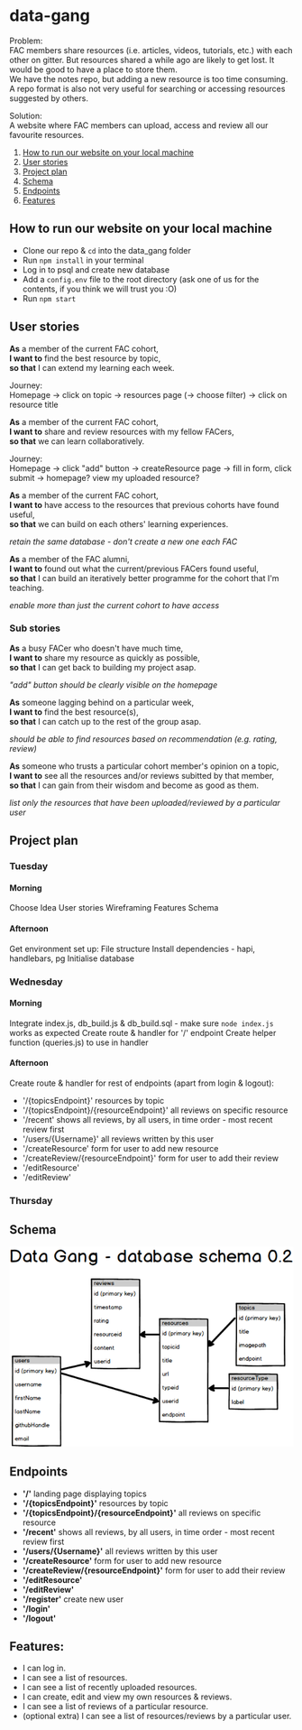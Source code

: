 # data-gang

Problem:  
FAC members share resources (i.e. articles, videos, tutorials, etc.) with each other on gitter. But resources shared a while ago are likely to get lost. It would be good to have a place to store them.  
We have the notes repo, but adding a new resource is too time consuming. A repo format is also not very useful for searching or accessing resources suggested by others.

Solution:  
A website where FAC members can upload, access and review all our favourite resources.

1. [How to run our website on your local machine](#how-to-run-our-website-on-your-local-machine)
2. [User stories](#user-stories)
3. [Project plan](#project-plan)
4. [Schema](#schema)
5. [Endpoints](#endpoints)
6. [Features](#features)


## How to run our website on your local machine
- Clone our repo & `cd` into the data_gang folder
- Run `npm install` in your terminal
- Log in to psql and create new database
- Add a `config.env` file to the root directory (ask one of us for the contents, if you think we will trust you :O)
- Run `npm start`


## User stories
**As** a member of the current FAC cohort,  
**I want to** find the best resource by topic,  
**so that** I can extend my learning each week.

Journey:  
Homepage -> click on topic -> resources page (-> choose filter) -> click on resource title


**As** a member of the current FAC cohort,  
**I want to** share and review resources with my fellow FACers,  
**so that** we can learn collaboratively.

Journey:  
Homepage -> click "add" button -> createResource page -> fill in form, click submit -> homepage? view my uploaded resource?


**As** a member of the current FAC cohort,  
**I want to** have access to the resources that previous cohorts have found useful,  
**so that** we can build on each others' learning experiences.

_retain the same database - don't create a new one each FAC_


**As** a member of the FAC alumni,  
**I want to** found out what the current/previous FACers found useful,  
**so that** I can build an iteratively better programme for the cohort that I'm teaching.

_enable more than just the current cohort to have access_


### Sub stories
**As** a busy FACer who doesn't have much time,  
**I want to** share my resource as quickly as possible,  
**so that** I can get back to building my project asap.  

_"add" button should be clearly visible on the homepage_


**As** someone lagging behind on a particular week,  
**I want to** find the best resource(s),  
**so that** I can catch up to the rest of the group asap.

_should be able to find resources based on recommendation (e.g. rating, review)_


**As** someone who trusts a particular cohort member's opinion on a topic,  
**I want to** see all the resources and/or reviews subitted by that member,  
**so that** I can gain from their wisdom and become as good as them.

_list only the resources that have been uploaded/reviewed by a particular user_


## Project plan
### Tuesday
#### Morning
Choose Idea
User stories
Wireframing
Features
Schema

#### Afternoon
Get environment set up:
File structure
Install dependencies - hapi, handlebars, pg
Initialise database

### Wednesday
#### Morning
Integrate index.js, db_build.js & db_build.sql - make sure `node index.js` works as expected
Create route & handler for '/' endpoint
Create helper function (queries.js) to use in handler

#### Afternoon
Create route & handler for rest of endpoints (apart from login & logout):
- '/{topicsEndpoint}' resources by topic
- '/{topicsEndpoint}/{resourceEndpoint}' all reviews on specific resource
- '/recent' shows all reviews, by all users, in time order - most recent review first
- '/users/{Username}' all reviews written by this user
- '/createResource' form for user to add new resource
- '/createReview/{resourceEndpoint}' form for user to add their review
- '/editResource'
- '/editReview'

### Thursday



## Schema

![schema](resources/database-schema.png)


## Endpoints
- **'/'** landing page displaying topics  
- **'/{topicsEndpoint}'** resources by topic  
- **'/{topicsEndpoint}/{resourceEndpoint}'** all reviews on specific resource  
- **'/recent'** shows all reviews, by all users, in time order - most recent review first  
- **'/users/{Username}'** all reviews written by this user  
- **'/createResource'** form for user to add new resource  
- **'/createReview/{resourceEndpoint}'** form for user to add their review  
- **'/editResource'**  
- **'/editReview'**  
- **'/register'** create new user
- **'/login'**  
- **'/logout'**  

## Features:
- I can log in.
- I can see a list of resources.
- I can see a list of recently uploaded resources.
- I can create, edit and view my own resources & reviews.
- I can see a list of reviews of a particular resource.
- (optional extra) I can see a list of resources/reviews by a particular user.
